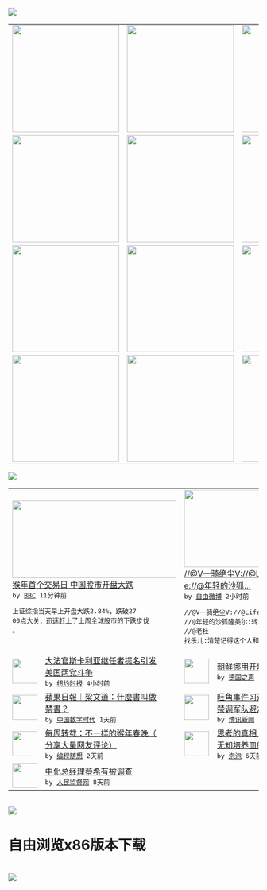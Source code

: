 

<a href="https://github.com/greatfire/z/raw/master/FreeBrowser.apk"><img src="https://raw.githubusercontent.com/greatfire/wiki/master/x/header.png" /></a><table><tr><td width="262" align="center" valign="center"><a href="https://github.com/greatfire/wiki/wiki/nyt" title="纽约时报中文网 国际纵览"><img src="https://raw.githubusercontent.com/greatfire/wiki/master/x/nyt_flag.png" width="215"/></a></td><td width="262" align="center" valign="center"><a href="https://github.com/greatfire/wiki/wiki/dw" title=""><img src="https://raw.githubusercontent.com/greatfire/wiki/master/x/dw_flag.png" width="215"/></a></td><td width="262" align="center" valign="center"><a href="https://github.com/greatfire/wiki/wiki/rmjd" title=""><img src="https://raw.githubusercontent.com/greatfire/wiki/master/x/rmjd_flag.png" width="215"/></a></td></tr><tr><td width="262" align="center" valign="center"><a href="https://github.com/paopaonetizen/website" title="泡泡 - 未经审查的互联网信息"><img src="https://raw.githubusercontent.com/greatfire/wiki/master/x/pp_flag.png" width="215"/></a></td><td width="262" align="center" valign="center"><a href="https://github.com/getlantern/mirror" title="以及自由微博和GreatFire.org官方中文论坛"><img src="https://raw.githubusercontent.com/greatfire/wiki/master/x/lantern_flag.png" width="215"/></a></td><td width="262" align="center" valign="center"><a href="https://github.com/cdtmirrors/m/" title=""><img src="https://raw.githubusercontent.com/greatfire/wiki/master/x/cdt_flag.png" width="215"/></a></td></tr><tr><td width="262" align="center" valign="center"><a href="https://github.com/program-think/blog" title="编程随想的博客"><img src="https://raw.githubusercontent.com/greatfire/wiki/master/x/pt_flag.png" width="215"/></a></td><td width="262" align="center" valign="center"><a href="https://github.com/greatfire/wiki/wiki/bbc" title=""><img src="https://raw.githubusercontent.com/greatfire/wiki/master/x/bbc_flag.png" width="215"/></a></td><td width="262" align="center" valign="center"><a href="https://github.com/freeweibo/s" title="自由微博 - 匿名和不受屏蔽的新浪微博搜索"><img src="https://raw.githubusercontent.com/greatfire/wiki/master/x/fw_flag.png" width="215"/></a></td></tr><tr><td width="262" align="center" valign="center"><a href="https://github.com/greatfire/wiki/wiki/google" title=""><img src="https://raw.githubusercontent.com/greatfire/wiki/master/x/google_flag.png" width="215"/></a></td><td width="262" align="center" valign="center"><a href="https://github.com/bxnews/boxun" title=""><img src="https://raw.githubusercontent.com/greatfire/wiki/master/x/bx_flag.png" width="215"/></a></td><td width="262" align="center" valign="center"><a href="https://github.com/greatfire/wiki/wiki/open-source" title="欢迎访问GreatFire.org开发者项目网站"><img src="https://raw.githubusercontent.com/greatfire/wiki/master/x/open-source_flag.png" width="215"/></a></td></tr></table><img src="https://raw.githubusercontent.com/greatfire/wiki/master/x/newsfeed text.png" /><table cols="4"><tr><td colspan="2" width="380"><a href="http://www.bbc.com/zhongwen/simp/business/2016/02/160215_china_stock_market_0215"><img src="http://a.files.bbci.co.uk/worldservice/live/assets/images/2016/01/08/160108052453_china_stock_market_investors_144x81_ap_nocredit.jpg" width="330" height="156"/></a></br><a href="http://www.bbc.com/zhongwen/simp/business/2016/02/160215_china_stock_market_0215">猴年首个交易日 中国股市开盘大跌</a></br><kbd> by <a href="http://www.bbc.co.uk/zhongwen/simp">BBC</a> 11分钟前 </kbd></br><pre>上证综指当天早上开盘大跌2.84%，跌破27<br/>00点大关，迅速赶上了上周全球股市的下跌步伐<br/>。</pre></td><td colspan="2" width="380"><a href="https://freeweibo.com/weibo/3942692889421167"><img src="https://raw.githubusercontent.com/greatfire/wiki/master/x/fw_logo_b.png" width="330" height="156"/></a></br><a href="https://freeweibo.com/weibo/3942692889421167">//@V一骑绝尘V://@LifeTim<br/>e://@年轻的沙狐…</a></br><kbd> by <a href="https://freeweibo.com/">自由微博</a> 2小时前 </kbd></br><pre>//@V一骑绝尘V://@LifeTime:<br/>//@年轻的沙狐隆美尔:转发示众 //@老杜<br/>找乐儿:清楚记得这个人和那个新闻</pre></td></tr><tr><td><img src="http://static01.nyt.com/images/2016/02/13/obituaries/20150214scalia-hp-slide-5TKC/20150214scalia-hp-slide-5TKC-articleLarge-v3.jpg" width="50" height="50"/></td><td width="280"><a href="https://d3qlz4p8smvoli.cloudfront.net/usa/20160215/c15assess/">大法官斯卡利亚继任者提名引发<br/>美国两党斗争</a></br><kbd> by <a href="http://m.cn.nytimes.com/">纽约时报</a> 4小时前 </kbd></td><td><img src="http://www.dw.com/image/0,,19037598_302,00.jpg" width="50" height="50"/></td><td width="280"><a href="http://dw.com/p/1HvKl?maca=chi-GK-text-greatfire-all-chinese-15625-xml-mrss">朝鲜挪用开城外汇搞核试验</a></br><kbd> by <a href="http://dw.de">德国之声</a> 10小时前 </kbd></td></tr><tr><td><img src="https://raw.githubusercontent.com/greatfire/wiki/master/x/cdt_logo.png" width="50" height="50"/></td><td width="280"><a href="http://feedproxy.google.com/~r/chinadigitaltimes/IyPt/~3/OUfnvFbCFPo/">蘋果日報｜梁文道：什麼書叫做<br/>禁書？</a></br><kbd> by <a href="http://chinadigitaltimes.net/chinese/">中国数字时代</a> 1天前 </kbd></td><td><img src="https://raw.githubusercontent.com/greatfire/wiki/master/x/bx_logo.png" width="50" height="50"/></td><td width="280"><a href="http://www.boxun.com/news/gb/taiwan/2016/02/201602140417.shtml">旺角事件习近平批示：安怃港人<br/>禁调军队避六四翻板</a></br><kbd> by <a href="http://www.boxun.com">博讯新闻</a> 1天前 </kbd></td></tr><tr><td><img src="http://lh5.googleusercontent.com/UPQD3cmXSJDF_EPa_BFdCs0Tb2D63DSy71ZF_yOWytgSv3d0vJ6R7jzjK582W6As9VTlyn-ri_L4jT4IwaZFLULe0yRCDd_5C4FYtGKEXsiAsyO32poih0SdRIW6lgaa1RTCFRZtD4M" width="50" height="50"/></td><td width="280"><a href="http://feedproxy.google.com/~r/programthink/~3/sVtVkAPeR8s/weekly-share-97.html">每周转载：不一样的猴年春晚（<br/>分享大量网友评论）</a></br><kbd> by <a href="http://program-think.blogspot.com">编程随想</a> 2天前 </kbd></td><td><img src="https://raw.githubusercontent.com/greatfire/wiki/master/x/pp_logo.png" width="50" height="50"/></td><td width="280"><a href="https://pao-pao.net/article/670">思考的真相：互联网是如何变成<br/>无知培养皿的？</a></br><kbd> by <a href="https://pao-pao.net">泡泡</a> 6天前 </kbd></td></tr><tr><td><img src="https://raw.githubusercontent.com/greatfire/wiki/master/x/rmjd_logo.png" width="50" height="50"/></td><td width="280"><a href="http://www.rmjdw.com//fanfuqianshao/20160206/15396.html">中化总经理蔡希有被调查 </a></br><kbd> by <a href="http://www.rmjdw.com/">人民监督网</a> 8天前 </kbd></td></table></br><a href="https://github.com/greatfire/z/raw/master/FreeBrowser.apk"><img src="https://raw.githubusercontent.com/greatfire/wiki/master/x/download app.png" /></a><h1>自由浏览x86版本下载<h1><a href="https://github.com/greatfire/z/raw/master/FreeBrowser-x86.apk"><img src="https://raw.githubusercontent.com/greatfire/images/master/fb86.qr.png" /></a>